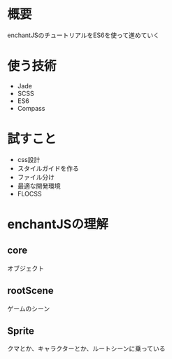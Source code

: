 # 概要
enchantJSのチュートリアルをES6を使って進めていく

# 使う技術
- Jade
- SCSS
- ES6
- Compass

# 試すこと
- css設計
- スタイルガイドを作る
- ファイル分け
- 最適な開発環境
- FLOCSS

# enchantJSの理解
## core
オブジェクト
## rootScene
ゲームのシーン
## Sprite
クマとか、キャラクターとか、ルートシーンに乗っている

